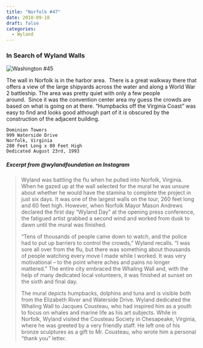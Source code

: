 ```yaml
---
title: "Norfolk #47"
date: 2018-09-18
draft: false
categories:
  - Wyland
---
```

### In Search of Wyland Walls

![Washington #45](../images/47-norfolk.webp)

The wall in Norfolk is in the harbor area.  There is a great walkway there that offers a view of the large shipyards across the water and along a World War 2 battleship. The area was pretty quiet with only a few people around.  Since it was the convention center area my guess the crowds are based on what is going on at there. “Humpbacks off the Virginia Coast” was easy to find and looks good although part of it is obscured by the construction of the adjacent building.

```
Dominion Towers
999 Waterside Drive
Norfolk, Virginia
280 Feet Long x 80 Feet High
Dedicated August 23rd, 1993
```

#####  Excerpt from @wylandfoundation on Instagram

>Wyland was battling the flu when he pulled into Norfolk, Virginia. When he gazed up at the wall selected for the mural he was unsure about whether he would have the stamina to complete the project in just six days. It was one of the largest walls on the tour, 260 feet long and 60 feet high. However, when Norfolk Mayor Mason Andrews declared the first day “Wyland Day” at the opening press conference, the fatigued artist grabbed a second wind and worked from dusk to dawn until the mural was finished.  
>
>“Tens of thousands of people came down to watch, and the police had to put up barriers to control the crowds,” Wyland recalls. “I was sore all over from the flu, but there was something about thousands of people watching every move I made while I worked. It was very motivational – to the point where aches and pains no longer mattered.” The entire city embraced the Whaling Wall and, with the help of many dedicated local volunteers, it was finished at sunset on the sixth and final day.  
>
>The mural depicts humpbacks, dolphins and tuna and is visible both from the Elizabeth River and Waterside Drive. Wyland dedicated the Whaling Wall to Jacques Cousteau, who had inspired him as a youth to focus on whales and marine life as his art subjects. While in Norfolk, Wyland visited the Cousteau Society in Chesapeake, Virginia, where he was greeted by a very friendly staff. He left one of his bronze sculptures as a gift to Mr. Cousteau, who wrote him a personal “thank you” letter.